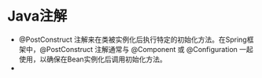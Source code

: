 # Java注解
* @PostConstruct 注解来在类被实例化后执行特定的初始化方法。在Spring框架中，@PostConstruct 注解通常与 @Component 或 @Configuration 一起使用，以确保在Bean实例化后调用初始化方法。
* 